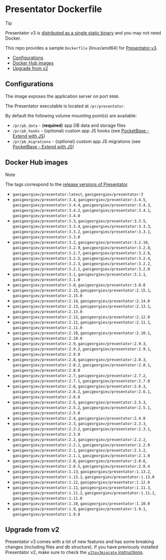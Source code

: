 Presentator Dockerfile
======================================================================

> [!TIP]
> Presentator v3 is [distributed as a single static binary](https://github.com/presentator/presentator/releases) and you may not need Docker.

This repo provides a sample `Dockerfile` (linux/amd64) for [Presentator v3](https://github.com/presentator/presentator).

- [Configurations](#configurations)
- [Docker Hub images](#docker-hub-images)
- [Upgrade from v2](#upgrade-from-v2)


## Configurations

The image exposes the application server on port `8080`.

The Presentator executable is located at `/pr/presentator`.

By default the following volume mounting point(s) are available:

- `/pr/pb_data` - (**required**) app DB data and storage files
- `/pr/pb_hooks` - (optional) custom app JS hooks (see [PocketBase - Extend with JS](https://pocketbase.io/docs/js-overview/))
- `/pr/pb_migrations` - (optional) custom app JS migrations (see [PocketBase - Extend with JS](https://pocketbase.io/docs/js-overview/))


## Docker Hub images

> [!NOTE]
> The tags correspond to the [release versions of Presentator](https://github.com/presentator/presentator/releases).

- `ganigeorgiev/presentator:latest`, `ganigeorgiev/presentator:3`
- `ganigeorgiev/presentator:3.4`, `ganigeorgiev/presentator:3.4.5`, `ganigeorgiev/presentator:3.4.4`, `ganigeorgiev/presentator:3.4.3`, `ganigeorgiev/presentator:3.4.2`, `ganigeorgiev/presentator:3.4.1`, `ganigeorgiev/presentator:3.4.0`
- `ganigeorgiev/presentator:3.3`,  `ganigeorgiev/presentator:3.3.5`, `ganigeorgiev/presentator:3.3.4`, `ganigeorgiev/presentator:3.3.3`, `ganigeorgiev/presentator:3.3.2`, `ganigeorgiev/presentator:3.3.1`, `ganigeorgiev/presentator:3.3.0`
- `ganigeorgiev/presentator:3.2`, `ganigeorgiev/presentator:3.2.10`, `ganigeorgiev/presentator:3.2.9`, `ganigeorgiev/presentator:3.2.8`, `ganigeorgiev/presentator:3.2.7`, `ganigeorgiev/presentator:3.2.6`, `ganigeorgiev/presentator:3.2.5`, `ganigeorgiev/presentator:3.2.4`, `ganigeorgiev/presentator:3.2.3`, `ganigeorgiev/presentator:3.2.2`, `ganigeorgiev/presentator:3.2.1`, `ganigeorgiev/presentator:3.2.0`
- `ganigeorgiev/presentator:3.1`, `ganigeorgiev/presentator:3.1.1`, `ganigeorgiev/presentator:3.1.0`
- `ganigeorgiev/presentator:3.0`, `ganigeorgiev/presentator:3.0.0`
- `ganigeorgiev/presentator:2.15`, `ganigeorgiev/presentator:2.15.1`, `ganigeorgiev/presentator:2.15.0`
- `ganigeorgiev/presentator:2.14`, `ganigeorgiev/presentator:2.14.0`
- `ganigeorgiev/presentator:2.13`, `ganigeorgiev/presentator:2.13.1`, `ganigeorgiev/presentator:2.13.0`
- `ganigeorgiev/presentator:2.12`, `ganigeorgiev/presentator:2.12.0`
- `ganigeorgiev/presentator:2.11`, `ganigeorgiev/presentator:2.11.1`, `ganigeorgiev/presentator:2.11.0`
- `ganigeorgiev/presentator:2.10`, `ganigeorgiev/presentator:2.10.1`, `ganigeorgiev/presentator:2.10.0`
- `ganigeorgiev/presentator:2.9`, `ganigeorgiev/presentator:2.9.3`, `ganigeorgiev/presentator:2.9.2`, `ganigeorgiev/presentator:2.9.1`, `ganigeorgiev/presentator:2.9.0`
- `ganigeorgiev/presentator:2.8`, `ganigeorgiev/presentator:2.8.3`, `ganigeorgiev/presentator:2.8.2`, `ganigeorgiev/presentator:2.8.1`, `ganigeorgiev/presentator:2.8.0`
- `ganigeorgiev/presentator:2.7`, `ganigeorgiev/presentator:2.7.2`, `ganigeorgiev/presentator:2.7.1`, `ganigeorgiev/presentator:2.7.0`
- `ganigeorgiev/presentator:2.6`, `ganigeorgiev/presentator:2.6.3`, `ganigeorgiev/presentator:2.6.2`, `ganigeorgiev/presentator:2.6.1`, `ganigeorgiev/presentator:2.6.0`
- `ganigeorgiev/presentator:2.5`, `ganigeorgiev/presentator:2.5.3`, `ganigeorgiev/presentator:2.5.2`, `ganigeorgiev/presentator:2.5.1`, `ganigeorgiev/presentator:2.5.0`
- `ganigeorgiev/presentator:2.4`, `ganigeorgiev/presentator:2.4.0`
- `ganigeorgiev/presentator:2.3`, `ganigeorgiev/presentator:2.3.3`, `ganigeorgiev/presentator:2.3.2`, `ganigeorgiev/presentator:2.3.1`, `ganigeorgiev/presentator:2.3.0`
- `ganigeorgiev/presentator:2.2`, `ganigeorgiev/presentator:2.2.2`, `ganigeorgiev/presentator:2.2.1`, `ganigeorgiev/presentator:2.2.0`
- `ganigeorgiev/presentator:2.1`, `ganigeorgiev/presentator:2.1.2`, `ganigeorgiev/presentator:2.1.1`, `ganigeorgiev/presentator:2.1.0`
- `ganigeorgiev/presentator:2.0`, `ganigeorgiev/presentator:2.0.6`, `ganigeorgiev/presentator:2.0.5`, `ganigeorgiev/presentator:2.0.4`
- `ganigeorgiev/presentator:1.13`, `ganigeorgiev/presentator:1.13.2`, `ganigeorgiev/presentator:1.13.1`, `ganigeorgiev/presentator:1.13.0`
- `ganigeorgiev/presentator:1.12`, `ganigeorgiev/presentator:1.12.0`
- `ganigeorgiev/presentator:1.11`, `ganigeorgiev/presentator:1.11.3`, `ganigeorgiev/presentator:1.11.2`, `ganigeorgiev/presentator:1.11.1`, `ganigeorgiev/presentator:1.11.0`
- `ganigeorgiev/presentator:1.10`, `ganigeorgiev/presentator:1.10.0`
- `ganigeorgiev/presentator:1.9`, `ganigeorgiev/presentator:1.9.1`, `ganigeorgiev/presentator:1.9.0`


## Upgrade from v2

Presentator v3 comes with a lot of new features and has some breaking changes (including files and db structure).
If you have previously installed Presentator v2, make sure to check the [`v2tov3migrate` instructions](https://github.com/presentator/v2tov3migrate).
